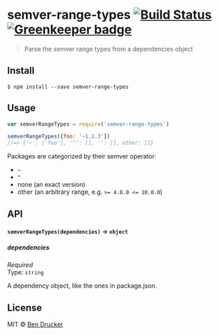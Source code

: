 # semver-range-types [![Build Status](https://travis-ci.org/bendrucker/semver-range-types.svg?branch=master)](https://travis-ci.org/bendrucker/semver-range-types) [![Greenkeeper badge](https://badges.greenkeeper.io/bendrucker/semver-range-types.svg)](https://greenkeeper.io/)

> Parse the semver range types from a dependencies object


## Install

```
$ npm install --save semver-range-types
```


## Usage

```js
var semverRangeTypes = require('semver-range-types')

semverRangeTypes({foo: '~1.2.3'})
//=> {'~': ['foo'], '^': [], '': [], other: []}
```

Packages are categorized by their semver operator: 

* `~`
* `^`
* none (an exact version)
* other (an arbitrary range, e.g. `>= 4.0.0 <= 10.0.0`)

## API

#### `semverRangeTypes(dependencies)` -> `object`

##### dependencies

*Required*  
Type: `string`

A dependency object, like the ones in package.json.

## License

MIT © [Ben Drucker](http://bendrucker.me)
